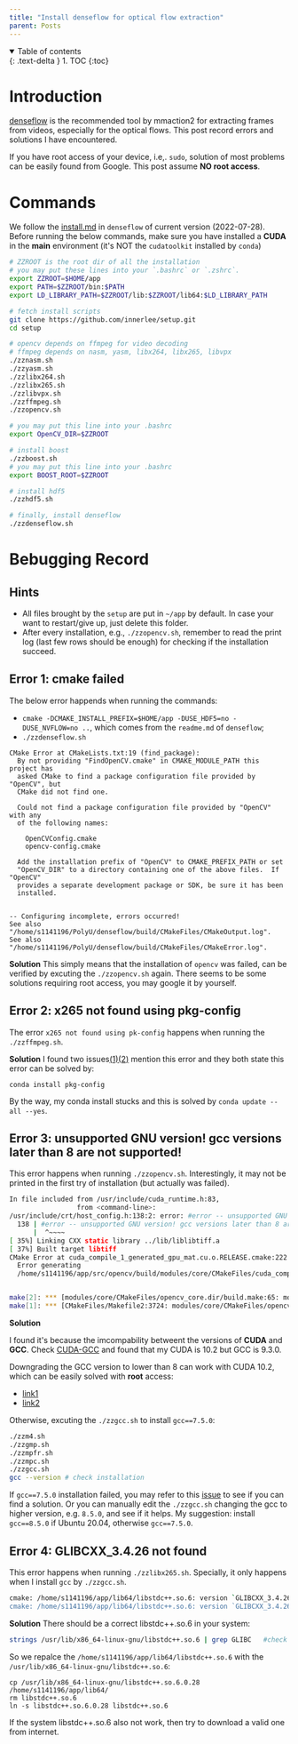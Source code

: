 ```yaml
---
title: "Install denseflow for optical flow extraction"
parent: Posts
---
```

<details open markdown="block">
  <summary>
    Table of contents
  </summary>
  {: .text-delta }
1. TOC
{:toc}
</details>

# Introduction
[denseflow](https://github.com/open-mmlab/denseflow) is the recommended tool by mmaction2 for extracting frames from videos, especially for the optical flows. This post record errors and solutions I have encountered.

If you have root access of your device, i.e,. `sudo`, solution of most problems can be easily found from Google. This post assume **NO root access**.

# Commands
We follow the [install.md](https://github.com/open-mmlab/denseflow/blob/master/INSTALL.md) in `denseflow` of current version (2022-07-28).
Before running the below commands, make sure you have installed a **CUDA** in the **main** environment (it's NOT the `cudatoolkit` installed by `conda`)
```bash
# ZZROOT is the root dir of all the installation
# you may put these lines into your `.bashrc` or `.zshrc`.
export ZZROOT=$HOME/app
export PATH=$ZZROOT/bin:$PATH
export LD_LIBRARY_PATH=$ZZROOT/lib:$ZZROOT/lib64:$LD_LIBRARY_PATH

# fetch install scripts
git clone https://github.com/innerlee/setup.git
cd setup

# opencv depends on ffmpeg for video decoding
# ffmpeg depends on nasm, yasm, libx264, libx265, libvpx
./zznasm.sh
./zzyasm.sh
./zzlibx264.sh
./zzlibx265.sh
./zzlibvpx.sh
./zzffmpeg.sh
./zzopencv.sh

# you may put this line into your .bashrc
export OpenCV_DIR=$ZZROOT

# install boost
./zzboost.sh
# you may put this line into your .bashrc
export BOOST_ROOT=$ZZROOT

# install hdf5
./zzhdf5.sh

# finally, install denseflow
./zzdenseflow.sh
```

# Bebugging Record
## Hints
- All files brought by the `setup` are put in `~/app` by default. In case your want to restart/give up, just delete this folder.
- After every installation, e.g., `./zzopencv.sh`, remember to read the print log (last few rows should be enough) for checking if the installation succeed.


## Error 1: cmake failed
The below error happends when running the commands:

- `cmake -DCMAKE_INSTALL_PREFIX=$HOME/app -DUSE_HDF5=no -DUSE_NVFLOW=no ..`, which comes from the `readme.md` of `denseflow`;
- `./zzdenseflow.sh`
```shell
CMake Error at CMakeLists.txt:19 (find_package):
  By not providing "FindOpenCV.cmake" in CMAKE_MODULE_PATH this project has
  asked CMake to find a package configuration file provided by "OpenCV", but
  CMake did not find one.

  Could not find a package configuration file provided by "OpenCV" with any
  of the following names:

    OpenCVConfig.cmake
    opencv-config.cmake

  Add the installation prefix of "OpenCV" to CMAKE_PREFIX_PATH or set
  "OpenCV_DIR" to a directory containing one of the above files.  If "OpenCV"
  provides a separate development package or SDK, be sure it has been
  installed.


-- Configuring incomplete, errors occurred!
See also "/home/s1141196/PolyU/denseflow/build/CMakeFiles/CMakeOutput.log".
See also "/home/s1141196/PolyU/denseflow/build/CMakeFiles/CMakeError.log".
```

**Solution**
This simply means that the installation of `opencv` was failed, can be verified by excuting the `./zzopencv.sh` again. There seems to be some solutions requiring root access, you may google it by yourself.

## Error 2: x265 not found using pkg-config
The error `x265 not found using pk-config` happens when running the `./zzffmpeg.sh`.

**Solution**
I found two issues[(1)](https://github.com/innerlee/setup/issues/12#issuecomment-686974585)[(2)](https://github.com/innerlee/setup/issues/42) mention this error and they both state this error can be solved by:
```
conda install pkg-config
```
By the way, my conda install stucks and this is solved by `conda update --all --yes`.

## Error 3: unsupported GNU version! gcc versions later than 8 are not supported!
This error happens when running `./zzopencv.sh`. Interestingly, it may not be printed in the first try of installation (but actually was failed).

```bash
In file included from /usr/include/cuda_runtime.h:83,
                 from <command-line>:
/usr/include/crt/host_config.h:138:2: error: #error -- unsupported GNU version! gcc versions later than 8 are not supported!
  138 | #error -- unsupported GNU version! gcc versions later than 8 are not supported!
      |  ^~~~~
[ 35%] Linking CXX static library ../lib/liblibtiff.a
[ 37%] Built target libtiff
CMake Error at cuda_compile_1_generated_gpu_mat.cu.o.RELEASE.cmake:222 (message):
  Error generating
  /home/s1141196/app/src/opencv/build/modules/core/CMakeFiles/cuda_compile_1.dir/src/cuda/./cuda_compile_1_generated_gpu_mat.cu.o


make[2]: *** [modules/core/CMakeFiles/opencv_core.dir/build.make:65: modules/core/CMakeFiles/cuda_compile_1.dir/src/cuda/cuda_compile_1_generated_gpu_mat.cu.o] Error 1
make[1]: *** [CMakeFiles/Makefile2:3724: modules/core/CMakeFiles/opencv_core.dir/all] Error 2
```

**Solution**

I found it's because the imcompability betweent the versions of **CUDA** and **GCC**. Check [CUDA-GCC](https://stackoverflow.com/questions/6622454/cuda-incompatible-with-my-gcc-version/46380601#46380601) and found that my CUDA is 10.2 but GCC is 9.3.0.

Downgrading the GCC version to lower than 8 can work with CUDA 10.2, which can be easily solved with **root** access:
- [link1](https://github.com/espressomd/espresso/issues/3654)
- [link2](https://stackoverflow.com/questions/65605972/cmake-unsupported-gnu-version-gcc-versions-later-than-8-are-not-supported)

Otherwise, excuting the `./zzgcc.sh` to install `gcc==7.5.0`:
```bash
./zzm4.sh
./zzgmp.sh
./zzmpfr.sh
./zzmpc.sh
./zzgcc.sh
gcc --version # check installation
```
If `gcc==7.5.0` installation failed, you may refer to this [issue](https://github.com/innerlee/setup/issues/44) to see if you can find a solution. Or you can manually edit the `./zzgcc.sh` changing the gcc to higher version, e.g. `8.5.0`, and see if it helps. My suggestion: install `gcc==8.5.0` if Ubuntu 20.04, otherwise `gcc==7.5.0`.

## Error 4: GLIBCXX_3.4.26 not found
This error happens when running `./zzlibx265.sh`. Specially, it only happens when I install `gcc` by `./zzgcc.sh`.
```bash
cmake: /home/s1141196/app/lib64/libstdc++.so.6: version `GLIBCXX_3.4.26' not found (required by cmake)
cmake: /home/s1141196/app/lib64/libstdc++.so.6: version `GLIBCXX_3.4.26' not found (required by /usr/lib/x86_64-linux-gnu/libjsoncpp.so.1)
```

**Solution**
There should be a correct libstdc++.so.6 in your system:
```bash
strings /usr/lib/x86_64-linux-gnu/libstdc++.so.6 | grep GLIBC   #check if 'GLIBCXX_3.4.26' in the list
```
So we repalce the `/home/s1141196/app/lib64/libstdc++.so.6` with the `/usr/lib/x86_64-linux-gnu/libstdc++.so.6`:
```
cp /usr/lib/x86_64-linux-gnu/libstdc++.so.6.0.28 /home/s1141196/app/lib64/
rm libstdc++.so.6
ln -s libstdc++.so.6.0.28 libstdc++.so.6
```
If the system libstdc++.so.6 also not work, then try to download a valid one from internet.

